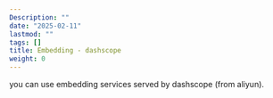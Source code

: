 ```yaml
---
Description: ""
date: "2025-02-11"
lastmod: ""
tags: []
title: Embedding - dashscope
weight: 0
---
```


you can use embedding services served by dashscope (from aliyun).
